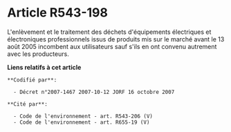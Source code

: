 # Article R543-198

L'enlèvement et le traitement des déchets d'équipements électriques et électroniques professionnels issus de produits mis sur
le marché avant le 13 août 2005 incombent aux utilisateurs sauf s'ils en ont convenu autrement avec les producteurs.

**Liens relatifs à cet article**

	**Codifié par**:

	  - Décret n°2007-1467 2007-10-12 JORF 16 octobre 2007

	**Cité par**:

	  - Code de l'environnement - art. R543-206 (V)
	  - Code de l'environnement - art. R655-19 (V)
